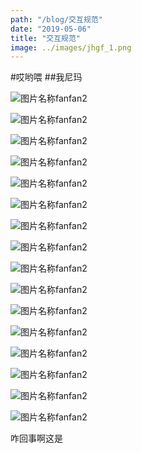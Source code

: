 ```yaml
---
path: "/blog/交互规范"
date: "2019-05-06"
title: "交互规范"
image: ../images/jhgf_1.png
---
```

#哎哟喂
##我尼玛

![图片名称fanfan2](../images/jhgf_2.png)

![图片名称fanfan2](../images/jhgf_3.png)

![图片名称fanfan2](../images/jhgf_4.png)

![图片名称fanfan2](../images/jhgf_5.png)

![图片名称fanfan2](../images/jhgf_6.png)

![图片名称fanfan2](../images/jhgf_7.png)

![图片名称fanfan2](../images/jhgf_8.png)

![图片名称fanfan2](../images/jhgf_9.png)

![图片名称fanfan2](../images/jhgf_10.png)

![图片名称fanfan2](../images/jhgf_11.png)

![图片名称fanfan2](../images/jhgf_12.png)

![图片名称fanfan2](../images/jhgf_13.png)

![图片名称fanfan2](../images/jhgf_14.png)

![图片名称fanfan2](../images/jhgf_15.png)

![图片名称fanfan2](../images/jhgf_16.png)

![图片名称fanfan2](../images/jhgf_17.png)



咋回事啊这是